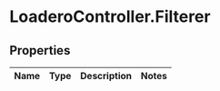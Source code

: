 # LoaderoController.Filterer

## Properties
Name | Type | Description | Notes
------------ | ------------- | ------------- | -------------


